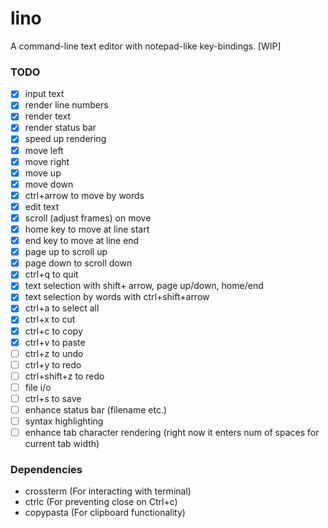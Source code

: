 # lino

A command-line text editor with notepad-like key-bindings. [WIP]

### TODO
- [x] input text
- [x] render line numbers
- [x] render text
- [x] render status bar
- [x] speed up rendering
- [x] move left
- [x] move right
- [x] move up
- [x] move down
- [x] ctrl+arrow to move by words
- [x] edit text
- [x] scroll (adjust frames) on move
- [x] home key to move at line start
- [x] end key to move at line end
- [x] page up to scroll up
- [x] page down to scroll down
- [x] ctrl+q to quit
- [x] text selection with shift+ arrow, page up/down, home/end
- [x] text selection by words with ctrl+shift+arrow
- [x] ctrl+a to select all
- [x] ctrl+x to cut
- [x] ctrl+c to copy
- [x] ctrl+v to paste
- [ ] ctrl+z to undo
- [ ] ctrl+y to redo
- [ ] ctrl+shift+z to redo
- [ ] file i/o
- [ ] ctrl+s to save
- [ ] enhance status bar (filename etc.)
- [ ] syntax highlighting
- [ ] enhance tab character rendering (right now it enters num of spaces for current tab width)

### Dependencies
- crossterm (For interacting with terminal)
- ctrlc (For preventing close on Ctrl+c)
- copypasta (For clipboard functionality)
